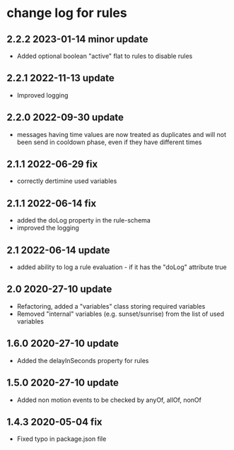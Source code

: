 # change log for rules

## 2.2.2 2023-01-14 minor update

- Added optional boolean "active" flat to rules to disable rules

## 2.2.1 2022-11-13 update

- Improved logging

## 2.2.0 2022-09-30 update

- messages having time values are now treated as duplicates and will not been send in cooldown phase, even if they have different times

## 2.1.1 2022-06-29 fix

- correctly dertimine used variables

## 2.1.1 2022-06-14 fix

- added the doLog property in the rule-schema
- improved the logging

## 2.1 2022-06-14 update

- added ability to log a rule evaluation - if it has the "doLog" attribute true

## 2.0 2020-27-10 update

- Refactoring, added a "variables" class storing required variables
- Removed "internal" variables (e.g. sunset/sunrise) from the list of used variables

## 1.6.0 2020-27-10 update

- Added the delayInSeconds property for rules

## 1.5.0 2020-27-10 update

- Added non motion events to be checked by anyOf, allOf, nonOf

## 1.4.3 2020-05-04 fix

- Fixed typo in package.json file

